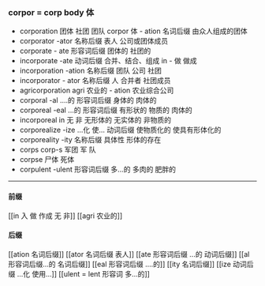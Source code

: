 ### corpor = corp body  体


-  corporation  团体 社团 团队 corpor 体 - ation 名词后缀 由众人组成的团体
- corporator -ator 名称后缀 表人     公司或团体成员
- corporate - ate 形容词后缀      团体的 社团的
- incorporate -ate 动词后缀  合并、结合、组成  in - 做 做成 
- incorporation  -ation 名称后缀  团队 公司 社团
- incorporator - ator 名称后缀 人 合并者 社团成员
- agricorporation  agri 农业的  - ation  农业综合公司
- corporal   -al ....的 形容词后缀  身体的 肉体的
- corporeal  -eal ...的 形容词后缀    有形状的 物质的 肉体的
- incorporeal   in 无 非  无形体的 无实体的   非物质的
- corporealize  -ize ...化 使... 动词后缀  使物质化的   使具有形体化的
- corporeality  -ity 名称后缀 具体性 形体的存在
- corps  corp-s 军团 军  队
- corpse 尸体 死体
- corpulent  -ulent 形容词后缀 多...的  多肉的     肥胖的

---
#### 前缀
[[in  入 做 作成  无 非]]
[[agri 农业的]]
#### 后缀
[[ation 名词后缀]]
[[ator 名词后缀 表人]]
[[ate 形容词后缀  ...的 动词后缀]]
[[al 形容词后缀...的 名词后缀]]
[[eal 形容词后缀 ....的]]
[[ity 名词后缀]]
[[ize 动词后缀 ...化 使用...]]
[[ulent = lent 形容词 多...的]]